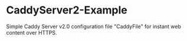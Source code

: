 # CaddyServer2-Example

Simple Caddy Server v2.0 configuration file "CaddyFile" for instant web content over HTTPS.
